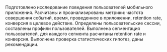 Подготовлено исследование поведения пользователей мобильного приложения. Расчитаны и проанализированы метрики: частота совершения событий, время, проведенное в приложении, retention rate, конверсия в целевое действие. Определены пользовательские сессии, составлены профили пользователей. Выполнена сегментация пользователей, для каждого сегмента расчитаны retention rate и конверсия. Выполнена проверка статистических гипотез, даны рекомендации.
